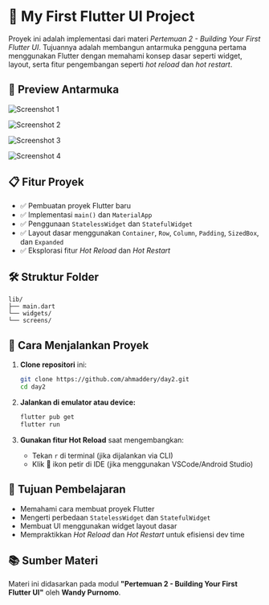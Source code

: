 
# 🚀 My First Flutter UI Project

Proyek ini adalah implementasi dari materi *Pertemuan 2 - Building Your First Flutter UI*. Tujuannya adalah membangun antarmuka pengguna pertama menggunakan Flutter dengan memahami konsep dasar seperti widget, layout, serta fitur pengembangan seperti *hot reload* dan *hot restart*.

## 📸 Preview Antarmuka

![Screenshot 1](assets/images/github1.jpg)

![Screenshot 2](assets/images/github2.jpg)

![Screenshot 3](assets/images/github3.jpg)

![Screenshot 4](assets/images/github4.jpg)


## 📋 Fitur Proyek

- ✅ Pembuatan proyek Flutter baru
- ✅ Implementasi `main()` dan `MaterialApp`
- ✅ Penggunaan `StatelessWidget` dan `StatefulWidget`
- ✅ Layout dasar menggunakan `Container`, `Row`, `Column`, `Padding`, `SizedBox`, dan `Expanded`
- ✅ Eksplorasi fitur *Hot Reload* dan *Hot Restart*

## 🛠️ Struktur Folder

```plaintext
lib/
├── main.dart       
└── widgets/           
└── screens/
```

## 🚧 Cara Menjalankan Proyek

1. **Clone repositori** ini:
   ```bash
   git clone https://github.com/ahmaddery/day2.git
   cd day2
   ```

2. **Jalankan di emulator atau device:**
   ```bash
   flutter pub get
   flutter run
   ```

3. **Gunakan fitur Hot Reload** saat mengembangkan:
   - Tekan `r` di terminal (jika dijalankan via CLI)
   - Klik 🔄 ikon petir di IDE (jika menggunakan VSCode/Android Studio)

## 🎯 Tujuan Pembelajaran

- Memahami cara membuat proyek Flutter
- Mengerti perbedaan `StatelessWidget` dan `StatefulWidget`
- Membuat UI menggunakan widget layout dasar
- Mempraktikkan *Hot Reload* dan *Hot Restart* untuk efisiensi dev time

## 📚 Sumber Materi

Materi ini didasarkan pada modul **"Pertemuan 2 - Building Your First Flutter UI"** oleh **Wandy Purnomo**.

